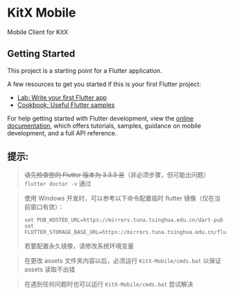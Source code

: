 # KitX Mobile

Mobile Client for KitX

## Getting Started

This project is a starting point for a Flutter application.

A few resources to get you started if this is your first Flutter project:

- [Lab: Write your first Flutter app](https://docs.flutter.dev/get-started/codelab)
- [Cookbook: Useful Flutter samples](https://docs.flutter.dev/cookbook)

For help getting started with Flutter development, view the
[online documentation](https://docs.flutter.dev/), which offers tutorials,
samples, guidance on mobile development, and a full API reference.

## 提示:

> ~~请先检查您的 Flutter 版本为 3.3.3 且~~（非必须步骤，但可能出问题） `flutter doctor -v` 通过

> 使用 Windows 开发时，可以参考以下命令配置临时 flutter 镜像（仅在当前窗口有效）：
> ```
> set PUB_HOSTED_URL=https://mirrors.tuna.tsinghua.edu.cn/dart-pub
> set FLUTTER_STORAGE_BASE_URL=https://mirrors.tuna.tsinghua.edu.cn/flutter
> ```
> 若要配置永久镜像，请修改系统环境变量

> 在更改 assets 文件夹内容以后，必须运行 `KitX-Mobile/cmds.bat` 以保证 assets 读取不出错

> 在遇到任何问题时也可以运行 `KitX-Mobile/cmds.bat` 尝试解决
